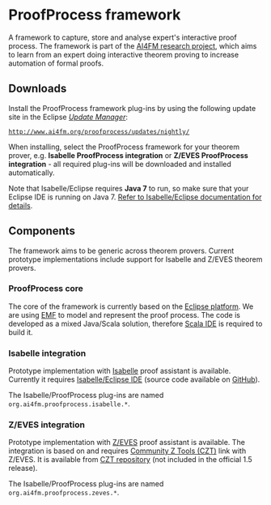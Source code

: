 # ProofProcess framework

A framework to capture, store and analyse expert's interactive proof process. The framework is part of the [AI4FM research project][ai4fm], which aims to learn from an expert doing interactive theorem proving to increase automation of formal proofs.

## Downloads

Install the ProofProcess framework plug-ins by using the following update site in the Eclipse [_Update Manager_][update-manager]:

[`http://www.ai4fm.org/proofprocess/updates/nightly/`][download-updates]

When installing, select the ProofProcess framework for your theorem prover, e.g. **Isabelle ProofProcess integration** or **Z/EVES ProofProcess integration** - all required plug-ins will be downloaded and installed automatically.

Note that Isabelle/Eclipse requires **Java 7** to run, so make sure that your Eclipse IDE is running on Java 7. [Refer to Isabelle/Eclipse documentation for details][isabelle-eclipse-java7].

[download-updates]: http://www.ai4fm.org/proofprocess/updates/nightly/
[update-manager]: http://www.vogella.com/articles/Eclipse/article.html#updatemanager
[isabelle-eclipse-java7]: http://andriusvelykis.github.io/isabelle-eclipse/getting-started/#java-7


## Components

The framework aims to be generic across theorem provers. Current prototype implementations include support for Isabelle and Z/EVES theorem provers.

### ProofProcess core

The core of the framework is currently based on the [Eclipse platform][eclipse]. We are using [EMF][emf] to model and represent the proof process. The code is developed as a mixed Java/Scala solution, therefore [Scala IDE][scala-ide] is required to build it.

### Isabelle integration

Prototype implementation with [Isabelle][isabelle] proof assistant is available. Currently it requires [Isabelle/Eclipse IDE][isabelle-eclipse] (source code available on [GitHub][isabelle-eclipse]).

The Isabelle/ProofProcess plug-ins are named `org.ai4fm.proofprocess.isabelle.*`.

### Z/EVES integration

Prototype implementation with [Z/EVES][zeves] proof assistant is available. The integration is based on and requires [Community Z Tools (CZT)][czt] link with Z/EVES. It is available from [CZT repository][czt-repo] (not included in the official 1.5 release).

The Isabelle/ProofProcess plug-ins are named `org.ai4fm.proofprocess.zeves.*`.


[ai4fm]: http://www.ai4fm.org
[eclipse]: http://www.eclipse.org
[emf]: http://www.eclipse.org/modeling/emf/
[scala-ide]: http://scala-ide.org/
[isabelle]: http://www.cl.cam.ac.uk/research/hvg/isabelle/
[isabelle-eclipse]: http://github.com/andriusvelykis/isabelle-eclipse
[zeves]: http://oracanada.com/z-eves/welcome.html
[czt]: http://czt.sourceforge.net/
[czt-repo]: http://sourceforge.net/projects/czt/develop
